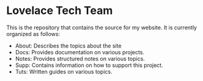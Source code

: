 # Lovelace Tech Team
This is the repository that contains the source for my website. It is currently organized as follows:

- About: Describes the topics about the site
- Docs: Provides documentation on various projects.
- Notes: Provides structured notes on various topics.
- Supp: Contains information on how to support this project.
- Tuts: Written guides on various topics.